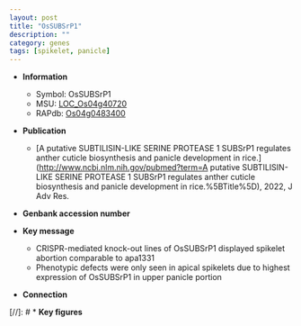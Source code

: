 ```yaml
---
layout: post
title: "OsSUBSrP1"
description: ""
category: genes
tags: [spikelet, panicle]
---
```


* **Information**  
    + Symbol: OsSUBSrP1  
    + MSU: [LOC_Os04g40720](http://rice.uga.edu/cgi-bin/ORF_infopage.cgi?orf=LOC_Os04g40720)  
    + RAPdb: [Os04g0483400](https://rapdb.dna.affrc.go.jp/locus/?name=Os04g0483400)  

* **Publication**  
    + [A putative SUBTILISIN-LIKE SERINE PROTEASE 1 SUBSrP1 regulates anther cuticle biosynthesis and panicle development in rice.](http://www.ncbi.nlm.nih.gov/pubmed?term=A putative SUBTILISIN-LIKE SERINE PROTEASE 1 SUBSrP1 regulates anther cuticle biosynthesis and panicle development in rice.%5BTitle%5D), 2022, J Adv Res.

* **Genbank accession number**  

* **Key message**  
    + CRISPR-mediated knock-out lines of OsSUBSrP1 displayed spikelet abortion comparable to apa1331
    + Phenotypic defects were only seen in apical spikelets due to highest expression of OsSUBSrP1 in upper panicle portion

* **Connection**  

[//]: # * **Key figures**  



